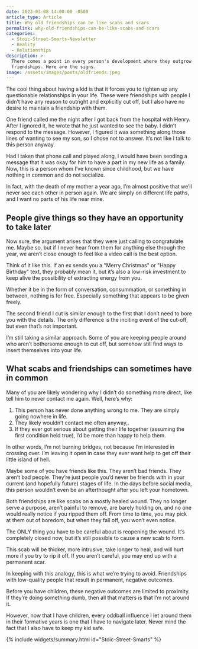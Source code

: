 ```yaml
---
date: 2023-03-08 14:00:00 -0500
article_type: Article
title: Why old friendships can be like scabs and scars
permalink: why-old-friendships-can-be-like-scabs-and-scars
categories:
  - Stoic-Street-Smarts-Newsletter
  - Reality
  - Relationships
description: >-
  There comes a point in every person's development where they outgrow old
  friendships. Here are the signs. 
image: /assets/images/posts/oldfriends.jpeg
---
```

The cool thing about having a kid is that it forces you to tighten up any questionable relationships in your life. These were friendships with people I didn’t have any reason to outright and explicitly cut off, but I also have no desire to maintain a friendship with them.

One friend called me the night after I got back from the hospital with Henry. After I ignored it, he wrote that he just wanted to see the baby. I didn’t respond to the message. However, I figured it was something along those lines of wanting to see my son, so I chose not to answer. It’s not like I talk to this person anyway.

Had I taken that phone call and played along, I would have been sending a message that it was okay for him to have a part in my new life as a family. Now, this is a person whom I’ve known since childhood, but we have nothing in common and do not socialize.

In fact, with the death of my mother a year ago, I’m almost positive that we’ll never see each other in person again. We are simply on different life paths, and I want no parts of his life near mine.

## People give things so they have an opportunity to take later

Now sure, the argument arises that they were just calling to congratulate me. Maybe so, but if I never hear from them for anything else through the year, we aren’t close enough to feel like a video call is the best option.

Think of it like this. If an ex sends you a "Merry Christmas" or "Happy Birthday" text, they probably mean it, but it’s also a low-risk investment to keep alive the possibility of extracting energy from you.

Whether it be in the form of conversation, consummation, or something in between, nothing is for free. Especially something that appears to be given freely.

The second friend I cut is similar enough to the first that I don’t need to bore you with the details. The only difference is the inciting event of the cut-off, but even that’s not important.

I’m still taking a similar approach. Some of you are keeping people around who aren’t bothersome enough to cut off, but somehow still find ways to insert themselves into your life.

## What scabs and friendships can sometimes have in common

Many of you are likely wondering why I didn’t do something more direct, like tell him to never contact me again. Well, here’s why:

1. This person has never done anything wrong to me. They are simply going nowhere in life.
2. They likely wouldn’t contact me often anyway,.
3. If they ever got serious about getting their life together (assuming the first condition held true), I’d be more than happy to help them.

In other words, I’m not burning bridges, not because I’m interested in crossing over. I’m leaving it open in case they ever want help to get off their little island of hell.

Maybe some of you have friends like this. They aren’t bad friends. They aren’t bad people. They’re just people you’d never be friends with in your current (and hopefully future) stages of life. In the days before social media, this person wouldn’t even be an afterthought after you left your hometown.

Both friendships are like scabs on a mostly healed wound. They no longer serve a purpose, aren’t painful to remove, are barely holding on, and no one would really notice if you ripped them off. From time to time, you may pick at them out of boredom, but when they fall off, you won’t even notice.

The ONLY thing you have to be careful about is reopening the wound. It’s completely closed now, but it’s still possible to cause a new scab to form.

This scab will be thicker, more intrusive, take longer to heal, and will hurt more if you try to rip it off. If you aren’t careful, you may end up with a permanent scar.

In keeping with this analogy, this is what we’re trying to avoid. Friendships with low-quality people that result in permanent, negative outcomes.

Before you have children, these negative outcomes are limited to proximity. If they’re doing something dumb, then all that matters is that I’m not around it.

However, now that I have children, every oddball influence I let around them in their formative years is one that I have to navigate later. Never mind the fact that I also have to keep my kid safe.

{% include widgets/summary.html id="Stoic-Street-Smarts" %}